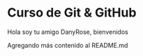# Curso de Git & GitHub

Hola soy tu amigo DanyRose, bienvenidos

Agregando más contenido al README.md